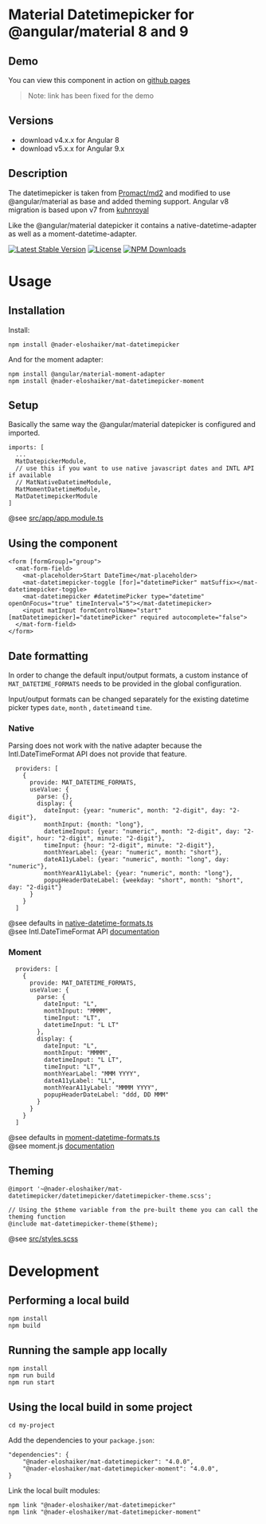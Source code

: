# Material Datetimepicker for @angular/material 8 and 9

## Demo
You can view this component in action on [github pages](https://nader-eloshaiker.github.io/mat-datetimepicker/)
> Note: link has been fixed for the demo

## Versions

* download v4.x.x for Angular 8
* download v5.x.x for Angular 9.x

## Description

The datetimepicker is taken from [Promact/md2](https://github.com/Promact/md2) and modified to use @angular/material as base and added theming support.
Angular v8 migration is based upon v7 from [kuhnroyal](https://github.com/kuhnroyal/mat-datetimepicker) 

Like the @angular/material datepicker it contains a native-datetime-adapter as well as a moment-datetime-adapter.

[![Latest Stable Version](https://img.shields.io/npm/v/@nader-eloshaiker/mat-datetimepicker.svg)](https://www.npmjs.com/package/@nader-eloshaiker/mat-datetimepicker)
[![License](https://img.shields.io/npm/l/@nader-eloshaiker/mat-datetimepicker.svg)](https://www.npmjs.com/package/@nader-eloshaiker/mat-datetimepicker)
[![NPM Downloads](https://img.shields.io/npm/dm/@nader-eloshaiker/mat-datetimepicker.svg)](https://www.npmjs.com/package/@nader-eloshaiker/mat-datetimepicker)

# Usage
## Installation
Install:
```
npm install @nader-eloshaiker/mat-datetimepicker
```
And for the moment adapter:
```
npm install @angular/material-moment-adapter
npm install @nader-eloshaiker/mat-datetimepicker-moment
``` 

## Setup
Basically the same way the @angular/material datepicker is configured and imported.

```
imports: [
  ...
  MatDatepickerModule,
  // use this if you want to use native javascript dates and INTL API if available
  // MatNativeDatetimeModule,
  MatMomentDatetimeModule,
  MatDatetimepickerModule
]
```
@see [src/app/app.module.ts](src/app/app.module.ts)

## Using the component
```
<form [formGroup]="group">
  <mat-form-field>
    <mat-placeholder>Start DateTime</mat-placeholder>
    <mat-datetimepicker-toggle [for]="datetimePicker" matSuffix></mat-datetimepicker-toggle>
    <mat-datetimepicker #datetimePicker type="datetime" openOnFocus="true" timeInterval="5"></mat-datetimepicker>
    <input matInput formControlName="start" [matDatetimepicker]="datetimePicker" required autocomplete="false">
  </mat-form-field>
</form>
```

## Date formatting
In order to change the default input/output formats,
a custom instance of `MAT_DATETIME_FORMATS` needs to be provided in the global configuration.

Input/output formats can be changed separately for the existing datetime picker types
`date`, `month` , `datetime`and `time`.

### Native
Parsing does not work with the native adapter because the Intl.DateTimeFormat API does not provide that feature.
```
  providers: [
    {
      provide: MAT_DATETIME_FORMATS,
      useValue: {
        parse: {},
        display: {
          dateInput: {year: "numeric", month: "2-digit", day: "2-digit"},
          monthInput: {month: "long"},
          datetimeInput: {year: "numeric", month: "2-digit", day: "2-digit", hour: "2-digit", minute: "2-digit"},
          timeInput: {hour: "2-digit", minute: "2-digit"},
          monthYearLabel: {year: "numeric", month: "short"},
          dateA11yLabel: {year: "numeric", month: "long", day: "numeric"},
          monthYearA11yLabel: {year: "numeric", month: "long"},
          popupHeaderDateLabel: {weekday: "short", month: "short", day: "2-digit"}
      }
    }
  ]
```
@see defaults in [native-datetime-formats.ts](projects/core/src/adapter/native-datetime-formats.ts) \
@see Intl.DateTimeFormat API [documentation](https://developer.mozilla.org/de/docs/Web/JavaScript/Reference/Global_Objects/DateTimeFormat)

### Moment
```
  providers: [
    {
      provide: MAT_DATETIME_FORMATS,
      useValue: {
        parse: {
          dateInput: "L",
          monthInput: "MMMM",
          timeInput: "LT",
          datetimeInput: "L LT"
        },
        display: {
          dateInput: "L",
          monthInput: "MMMM",
          datetimeInput: "L LT",
          timeInput: "LT",
          monthYearLabel: "MMM YYYY",
          dateA11yLabel: "LL",
          monthYearA11yLabel: "MMMM YYYY",
          popupHeaderDateLabel: "ddd, DD MMM"
        }
      }
    }
  ]
```
@see defaults in [moment-datetime-formats.ts](projects/moment/src/adapter/moment-datetime-formats.ts) \
@see moment.js [documentation](https://momentjs.com/docs/#/displaying/)

## Theming
```
@import '~@nader-eloshaiker/mat-datetimepicker/datetimepicker/datetimepicker-theme.scss';

// Using the $theme variable from the pre-built theme you can call the theming function
@include mat-datetimepicker-theme($theme);
```
@see [src/styles.scss](src/styles.scss)

# Development
## Performing a local build
```
npm install
npm build
``` 

## Running the sample app locally
```
npm install
npm run build
npm run start
``` 

## Using the local build in some project
```
cd my-project
``` 
Add the dependencies to your `package.json`:
```
"dependencies": {
    "@nader-eloshaiker/mat-datetimepicker": "4.0.0",
    "@nader-eloshaiker/mat-datetimepicker-moment": "4.0.0",
}
```
Link the local built modules:
```
npm link "@nader-eloshaiker/mat-datetimepicker"
npm link "@nader-eloshaiker/mat-datetimepicker-moment"
``` 
